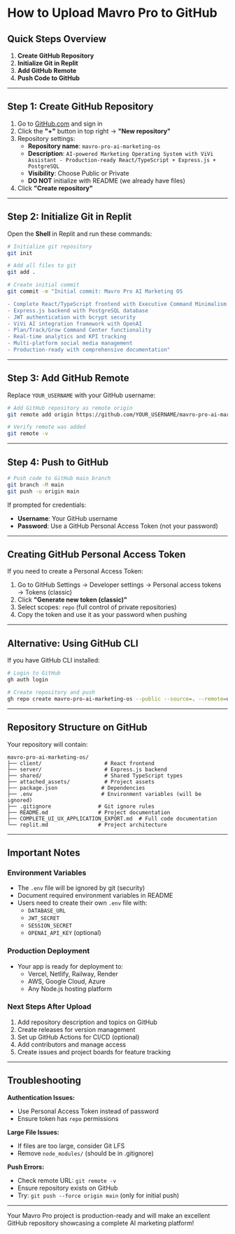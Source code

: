 # How to Upload Mavro Pro to GitHub

## Quick Steps Overview

1. **Create GitHub Repository**
2. **Initialize Git in Replit**
3. **Add GitHub Remote**
4. **Push Code to GitHub**

---

## Step 1: Create GitHub Repository

1. Go to [GitHub.com](https://github.com) and sign in
2. Click the **"+"** button in top right → **"New repository"**
3. Repository settings:
   - **Repository name**: `mavro-pro-ai-marketing-os`
   - **Description**: `AI-powered Marketing Operating System with ViVi Assistant - Production-ready React/TypeScript + Express.js + PostgreSQL`
   - **Visibility**: Choose Public or Private
   - **DO NOT** initialize with README (we already have files)
4. Click **"Create repository"**

---

## Step 2: Initialize Git in Replit

Open the **Shell** in Replit and run these commands:

```bash
# Initialize git repository
git init

# Add all files to git
git add .

# Create initial commit
git commit -m "Initial commit: Mavro Pro AI Marketing OS

- Complete React/TypeScript frontend with Executive Command Minimalism design
- Express.js backend with PostgreSQL database
- JWT authentication with bcrypt security
- ViVi AI integration framework with OpenAI
- Plan/Track/Grow Command Center functionality
- Real-time analytics and KPI tracking
- Multi-platform social media management
- Production-ready with comprehensive documentation"
```

---

## Step 3: Add GitHub Remote

Replace `YOUR_USERNAME` with your GitHub username:

```bash
# Add GitHub repository as remote origin
git remote add origin https://github.com/YOUR_USERNAME/mavro-pro-ai-marketing-os.git

# Verify remote was added
git remote -v
```

---

## Step 4: Push to GitHub

```bash
# Push code to GitHub main branch
git branch -M main
git push -u origin main
```

If prompted for credentials:
- **Username**: Your GitHub username
- **Password**: Use a GitHub Personal Access Token (not your password)

---

## Creating GitHub Personal Access Token

If you need to create a Personal Access Token:

1. Go to GitHub Settings → Developer settings → Personal access tokens → Tokens (classic)
2. Click **"Generate new token (classic)"**
3. Select scopes: `repo` (full control of private repositories)
4. Copy the token and use it as your password when pushing

---

## Alternative: Using GitHub CLI

If you have GitHub CLI installed:

```bash
# Login to GitHub
gh auth login

# Create repository and push
gh repo create mavro-pro-ai-marketing-os --public --source=. --remote=origin --push
```

---

## Repository Structure on GitHub

Your repository will contain:

```
mavro-pro-ai-marketing-os/
├── client/                    # React frontend
├── server/                    # Express.js backend  
├── shared/                    # Shared TypeScript types
├── attached_assets/           # Project assets
├── package.json              # Dependencies
├── .env                      # Environment variables (will be ignored)
├── .gitignore               # Git ignore rules
├── README.md                # Project documentation
├── COMPLETE_UI_UX_APPLICATION_EXPORT.md  # Full code documentation
└── replit.md                # Project architecture
```

---

## Important Notes

### Environment Variables
- The `.env` file will be ignored by git (security)
- Document required environment variables in README
- Users need to create their own `.env` file with:
  - `DATABASE_URL`
  - `JWT_SECRET`
  - `SESSION_SECRET`
  - `OPENAI_API_KEY` (optional)

### Production Deployment
- Your app is ready for deployment to:
  - Vercel, Netlify, Railway, Render
  - AWS, Google Cloud, Azure
  - Any Node.js hosting platform

### Next Steps After Upload
1. Add repository description and topics on GitHub
2. Create releases for version management
3. Set up GitHub Actions for CI/CD (optional)
4. Add contributors and manage access
5. Create issues and project boards for feature tracking

---

## Troubleshooting

**Authentication Issues:**
- Use Personal Access Token instead of password
- Ensure token has `repo` permissions

**Large File Issues:**
- If files are too large, consider Git LFS
- Remove `node_modules/` (should be in .gitignore)

**Push Errors:**
- Check remote URL: `git remote -v`
- Ensure repository exists on GitHub
- Try: `git push --force origin main` (only for initial push)

---

Your Mavro Pro project is production-ready and will make an excellent GitHub repository showcasing a complete AI marketing platform!